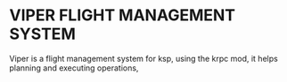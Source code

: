 # VIPER FLIGHT MANAGEMENT SYSTEM

Viper is a flight management system for ksp, using the krpc mod, it helps planning and executing operations, 